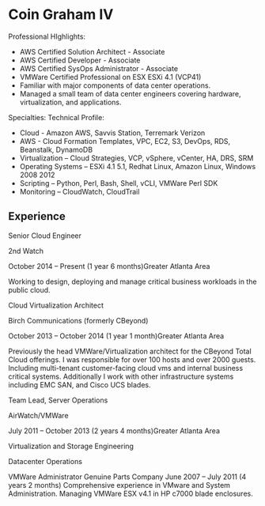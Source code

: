 Coin Graham IV
======

Professional HIghlights:
* AWS Certified Solution Architect - Associate
* AWS Certified Developer - Associate
* AWS Certified SysOps Administrator - Associate
* VMWare Certified Professional on ESX ESXi 4.1 (VCP41)
* Familiar with major components of data center operations.
* Managed a small team of data center engineers covering hardware, virtualization, and applications.

Specialties: Technical Profile:
* Cloud - Amazon AWS, Savvis Station, Terremark Verizon
* AWS - Cloud Formation Templates, VPC, EC2, S3, DevOps, RDS, Beanstalk, DynamoDB
* Virtualization – Cloud Strategies, VCP, vSphere, vCenter, HA, DRS, SRM
* Operating Systems – ESXi 4.1 5.1, Redhat Linux, Amazon Linux, Windows 2008 2012
* Scripting – Python, Perl, Bash, Shell, vCLI, VMWare Perl SDK
* Monitoring – CloudWatch, CloudTrail

Experience
------

Senior Cloud Engineer

2nd Watch

October 2014 – Present (1 year 6 months)Greater Atlanta Area

Working to design, deploying and manage critical business workloads in the public cloud.

Cloud Virtualization Architect

Birch Communications (formerly CBeyond)

October 2013 – October 2014 (1 year 1 month)Greater Atlanta Area

Previously the head VMWare/Virtualization architect for the CBeyond Total Cloud offerings. I was responsible for over 100 hosts and over 2000 guests. Including multi-tenant customer-facing cloud vms and internal business critical systems.  Additionally I work with other infrastructure systems including EMC SAN, and Cisco UCS blades.


Team Lead, Server Operations

AirWatch/VMWare

July 2011 – October 2013 (2 years 4 months)Greater Atlanta Area

Virtualization and Storage Engineering

Datacenter Operations


VMWare Administrator
Genuine Parts Company
June 2007 – July 2011 (4 years 2 months)
Comprehensive experience in VMware and System Administration. Managing VMWare ESX v4.1 in HP c7000 blade enclosures.